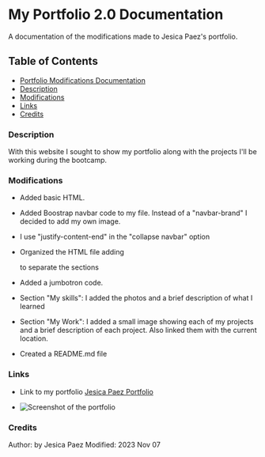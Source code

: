 # My Portfolio 2.0 Documentation

A documentation of the modifications made to Jesica Paez's portfolio.

## Table of Contents

- [Portfolio Modifications Documentation](#website-modifications-documentation)
- [Description](#description)
- [Modifications](#modifications)
- [Links](#link)
- [Credits](#credits)

### Description

With this website I sought to show my portfolio along with the projects I'll be working during the bootcamp.

### Modifications

* Added basic HTML.

* Added Boostrap navbar code to my file. Instead of a "navbar-brand" I decided to add my own image.

* I use "justify-content-end" in the "collapse navbar" option

* Organized the HTML file adding <div class> to separate the sections

* Added a jumbotron code.

* Section "My skills": I added the photos and a brief description of what I learned

* Section "My Work": I added a small image showing each of my projects and a brief description of each project. Also linked them with the current location.

* Created a README.md file

### Links

* Link to my portfolio [Jesica Paez Portfolio](https://jcxa12.github.io/Bootstrap-Portfolio/)

* ![Screenshot of the portfolio](https://github.com/jcxa12/Portfolio2/blob/main/images/Portfolio2.png)

### Credits

Author: by Jesica Paez
Modified: 2023 Nov 07
